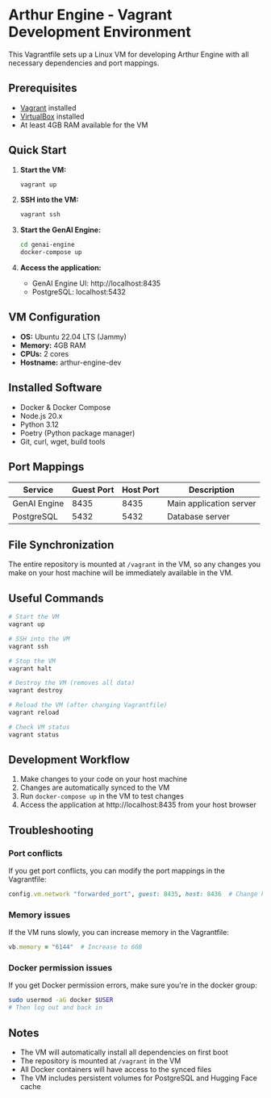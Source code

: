 # Arthur Engine - Vagrant Development Environment

This Vagrantfile sets up a Linux VM for developing Arthur Engine with all necessary dependencies and port mappings.

## Prerequisites

- [Vagrant](https://www.vagrantup.com/downloads) installed
- [VirtualBox](https://www.virtualbox.org/wiki/Downloads) installed
- At least 4GB RAM available for the VM

## Quick Start

1. **Start the VM:**

   ```bash
   vagrant up
   ```

2. **SSH into the VM:**

   ```bash
   vagrant ssh
   ```

3. **Start the GenAI Engine:**

   ```bash
   cd genai-engine
   docker-compose up
   ```

4. **Access the application:**
   - GenAI Engine UI: http://localhost:8435
   - PostgreSQL: localhost:5432

## VM Configuration

- **OS:** Ubuntu 22.04 LTS (Jammy)
- **Memory:** 4GB RAM
- **CPUs:** 2 cores
- **Hostname:** arthur-engine-dev

## Installed Software

- Docker & Docker Compose
- Node.js 20.x
- Python 3.12
- Poetry (Python package manager)
- Git, curl, wget, build tools

## Port Mappings

| Service      | Guest Port | Host Port | Description             |
| ------------ | ---------- | --------- | ----------------------- |
| GenAI Engine | 8435       | 8435      | Main application server |
| PostgreSQL   | 5432       | 5432      | Database server         |

## File Synchronization

The entire repository is mounted at `/vagrant` in the VM, so any changes you make on your host machine will be immediately available in the VM.

## Useful Commands

```bash
# Start the VM
vagrant up

# SSH into the VM
vagrant ssh

# Stop the VM
vagrant halt

# Destroy the VM (removes all data)
vagrant destroy

# Reload the VM (after changing Vagrantfile)
vagrant reload

# Check VM status
vagrant status
```

## Development Workflow

1. Make changes to your code on your host machine
2. Changes are automatically synced to the VM
3. Run `docker-compose up` in the VM to test changes
4. Access the application at http://localhost:8435 from your host browser

## Troubleshooting

### Port conflicts

If you get port conflicts, you can modify the port mappings in the Vagrantfile:

```ruby
config.vm.network "forwarded_port", guest: 8435, host: 8436  # Change host port
```

### Memory issues

If the VM runs slowly, you can increase memory in the Vagrantfile:

```ruby
vb.memory = "6144"  # Increase to 6GB
```

### Docker permission issues

If you get Docker permission errors, make sure you're in the docker group:

```bash
sudo usermod -aG docker $USER
# Then log out and back in
```

## Notes

- The VM will automatically install all dependencies on first boot
- The repository is mounted at `/vagrant` in the VM
- All Docker containers will have access to the synced files
- The VM includes persistent volumes for PostgreSQL and Hugging Face cache
